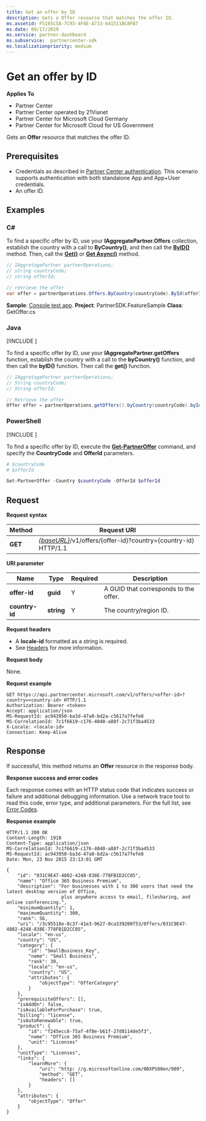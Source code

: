 ```yaml
---
title: Get an offer by ID
description: Gets a Offer resource that matches the offer ID.
ms.assetid: F5165C5A-7C93-4F8E-A733-641511BC8FB7
ms.date: 09/17/2019
ms.service: partner-dashboard
ms.subservice:  partnercenter-sdk
ms.localizationpriority: medium
---
```


# Get an offer by ID

**Applies To**

- Partner Center
- Partner Center operated by 21Vianet
- Partner Center for Microsoft Cloud Germany
- Partner Center for Microsoft Cloud for US Government

Gets an **Offer** resource that matches the offer ID.

## <span id="Prerequisites"/><span id="prerequisites"/><span id="PREREQUISITES"/>Prerequisites

- Credentials as described in [Partner Center authentication](partner-center-authentication.md). This scenario supports authentication with both standalone App and App+User credentials.
- An offer ID.

## <span id="Examples"/><span id="examples"><span id="EXAMPLES"/>Examples

### C#

To find a specific offer by ID, use your **IAggregatePartner.Offers** collection, establish the country with a call to **ByCountry()**, and then call the [**ByID()**](https://docs.microsoft.com/dotnet/api/microsoft.store.partnercenter.offers.ioffercollection.byid) method. Then, call the [**Get()**](https://docs.microsoft.com/dotnet/api/microsoft.store.partnercenter.offers.ioffercollection.get) or [**Get Async()**](https://docs.microsoft.com/dotnet/api/microsoft.store.partnercenter.offers.ioffercollection.getasync) method.

```csharp
// IAggretagePartner partnerOperations;
// string countryCode;
// string offerId;

// retrieve the offer 
var offer = partnerOperations.Offers.ByCountry(countryCode).ById(offerId).Get();
```

**Sample**: [Console test app](console-test-app.md). **Project**: PartnerSDK.FeatureSample **Class**: GetOffer.cs

### Java

[!INCLUDE [<Partner Center Java SDK support details>](<../includes/java-sdk-support.md>)]

To find a specific offer by ID, use your **IAggregatePartner.getOffers** function, establish the country with a call to the **byCountry()** function, and then call the **byID()** function. Then call the **get()** function.

```java
// IAggretagePartner partnerOperations;
// String countryCode;
// String offerId;

// Retrieve the offer
Offer offer = partnerOperations.getOffers().byCountry(countryCode).byId(offerId).get();
```

### PowerShell

[!INCLUDE [<Partner Center PowerShell module support details>](<../includes/powershell-module-support.md>)]

To find a specific offer by ID, execute the [**Get-PartnerOffer**](https://github.com/Microsoft/Partner-Center-PowerShell/blob/master/docs/help/Get-PartnerOffer.md) command, and specify the **CountryCode** and **OfferId** parameters.

```powershell
# $countryCode
# $offerId

Get-PartnerOffer -Country $countryCode -OfferId $offerId
```

## <span id="Request"/><span id="request"/><span id="REQUEST"/>Request

**Request syntax**

| Method  | Request URI                                                                                    |
|---------|------------------------------------------------------------------------------------------------|
| **GET** | [*{baseURL}*](partner-center-rest-urls.md)/v1/offers/{offer-id}?country={country-id} HTTP/1.1 |

**URI parameter**

| Name           | Type       | Required | Description                           |
|----------------|------------|----------|---------------------------------------|
| **offer-id**   | **guid**   | Y        | A GUID that corresponds to the offer. |
| **country-id** | **string** | Y        | The country/region ID.                |

**Request headers**

- A **locale-id** formatted as a string is required.
- See [Headers](headers.md) for more information.

**Request body**

None.

**Request example**

```http
GET https://api.partnercenter.microsoft.com/v1/offers/<offer-id>?country=<country-id> HTTP/1.1
Authorization: Bearer <token>
Accept: application/json
MS-RequestId: ac943950-ba3d-47a0-bd2a-c5617a7fefe8
MS-CorrelationId: 7c1f6619-c176-4040-a88f-2c71f3ba4533
X-Locale: <locale-id>
Connection: Keep-Alive
```

## <span id="Response"/><span id="response"/><span id="RESPONSE"/>Response

If successful, this method returns an **Offer** resource in the response body.

**Response success and error codes**

Each response comes with an HTTP status code that indicates success or failure and additional debugging information. Use a network trace tool to read this code, error type, and additional parameters. For the full list, see [Error Codes](error-codes.md).

**Response example**

```http
HTTP/1.1 200 OK
Content-Length: 1918
Content-Type: application/json
MS-CorrelationId: 7c1f6619-c176-4040-a88f-2c71f3ba4533
MS-RequestId: ac943950-ba3d-47a0-bd2a-c5617a7fefe8
Date: Mon, 23 Nov 2015 23:13:01 GMT

{
    "id": "031C9E47-4802-4248-838E-778FB1D2CC05",
    "name": "Office 365 Business Premium",
    "description": "For businesses with 1 to 300 users that need the latest desktop version of Office,
                    plus anywhere access to email, filesharing, and online conferencing.",
    "minimumQuantity": 1,
    "maximumQuantity": 300,
    "rank": 56,
    "uri": "/3c95518e-8c37-41e3-9627-0ca339200f53/Offers/031C9E47-4802-4248-838E-778FB1D2CC05",
    "locale": "en-us",
    "country": "US",
    "category": {
        "id": "SmallBusiness_Key",
        "name": "Small Business",
        "rank": 30,
        "locale": "en-us",
        "country": "US",
        "attributes": {
            "objectType": "OfferCategory"
        }
    },
    "prerequisiteOffers": [],
    "isAddOn": false,
    "isAvailableForPurchase": true,
    "billing": "license",
    "isAutoRenewable": true,
    "product": {
        "id": "f245ecc8-75af-4f8e-b61f-27d8114de5f3",
        "name": "Office 365 Business Premium",
        "unit": "Licenses"
    },
    "unitType": "Licenses",
    "links": {
        "learnMore": {
            "uri": "http: //g.microsoftonline.com/0BXPS00en/909",
            "method": "GET",
            "headers": []
        }
    },
    "attributes": {
        "objectType": "Offer"
    }
}
```